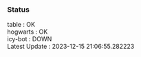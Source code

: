 ### Status


table : OK  
hogwarts : OK  
icy-bot : DOWN  
Latest Update : 2023-12-15 21:06:55.282223
